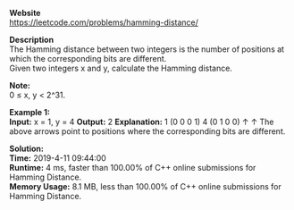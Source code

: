 **Website**  
https://leetcode.com/problems/hamming-distance/

**Description**  
The Hamming distance between two integers is the number of positions at which the corresponding bits are different.  
Given two integers x and y, calculate the Hamming distance.  

**Note:**  
0 ≤ x, y < 2^31.  

**Example 1:**  
**Input:** x = 1, y = 4
**Output:** 2
**Explanation:**
1   (0 0 0 1)
4   (0 1 0 0)
       ↑   ↑
The above arrows point to positions where the corresponding bits are different.  

**Solution:**  
**Time:** 2019-4-11 09:44:00  
**Runtime:** 4 ms, faster than 100.00% of C++ online submissions for Hamming Distance.  
**Memory Usage:** 8.1 MB, less than 100.00% of C++ online submissions for Hamming Distance.  
